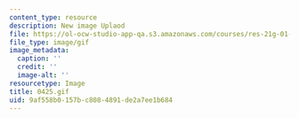 ```yaml
---
content_type: resource
description: New image Uplaod
file: https://ol-ocw-studio-app-qa.s3.amazonaws.com/courses/res-21g-01-kana-spring-2010/9af558b0157bc8084891de2a7ee1b684_0425.gif
file_type: image/gif
image_metadata:
  caption: ''
  credit: ''
  image-alt: ''
resourcetype: Image
title: 0425.gif
uid: 9af558b0-157b-c808-4891-de2a7ee1b684
---
```

